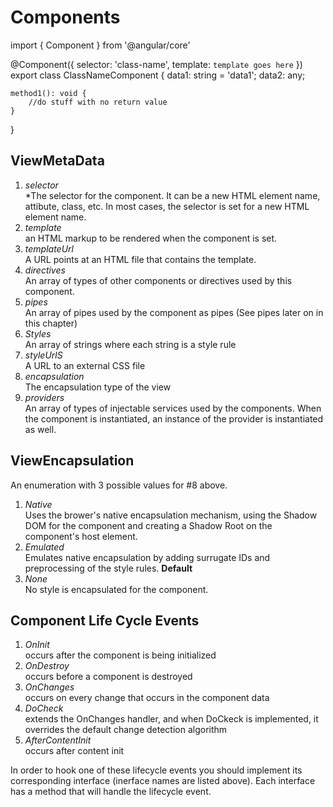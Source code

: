 # Components
import { Component } from '@angular/core'

@Component({
    selector: 'class-name',
    template: `
        template goes here
     `
})
export class ClassNameComponent {
    data1: string = 'data1';
    data2: any;

    method1(): void {
        //do stuff with no return value
    }
}


## ViewMetaData
1. *selector*  
   *The selector for the component. It can be a new HTML 
   element name, attibute, class, etc. In most cases, the selector is
   set for a new HTML element name.
2. *template*  
   an HTML markup to be rendered when the component is set.
3. *templateUrl*  
   A URL points at an HTML file that contains the template.
4. *directives*  
   An array of types of other components or directives used by this
   component.
5. *pipes*  
   An array of pipes used by the component as pipes (See pipes later
   on in this chapter)
6. *Styles*  
   An array of strings where each string is a style rule
7. *styleUrlS*  
   A URL to an external CSS file 
8. *encapsulation*  
   The encapsulation type of the view
9. *providers*  
   An array of types of injectable services used by the
   components. When the component is instantiated, an instance of the
   provider is instantiated as well.
   
   
## ViewEncapsulation
An enumeration with 3 possible values for #8 above.
1. *Native*  
   Uses the brower's native encapsulation mechanism, using the Shadow DOM
   for the component and creating a Shadow Root on the component's host
   element.
2. *Emulated*  
   Emulates native encapsulation by adding surrugate IDs and
   preprocessing of the style rules. **Default**
3. *None*  
   No style is encapsulated for the component.


## Component Life Cycle Events
1. *OnInit*  
   occurs after the component is being initialized
2. *OnDestroy*  
   occurs before a component is destroyed
3. *OnChanges*  
   occurs on every change that occurs in the component data
4. *DoCheck*  
   extends the OnChanges handler, and when DoCkeck is implemented, it
   overrides the default change detection algorithm
5. *AfterContentInit*  
   occurs after content init

In order to hook one of these lifecycle events you should implement its corresponding interface (inerface names are listed above). Each interface has a method that will handle the lifecycle event.
